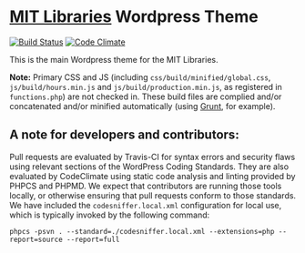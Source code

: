 [MIT Libraries](http://libraries.mit.edu) Wordpress Theme
========

[![Build Status](https://travis-ci.org/MITLibraries/MITlibraries-parent.svg?branch=master)](https://travis-ci.org/MITLibraries/MITlibraries-parent)
[![Code Climate](https://codeclimate.com/github/MITLibraries/MITlibraries-parent/badges/gpa.svg)](https://codeclimate.com/github/MITLibraries/MITlibraries-parent)

This is the main Wordpress theme for the MIT Libraries.

__Note:__ Primary CSS and JS (including `css/build/minified/global.css`, `js/build/hours.min.js` and `js/build/production.min.js`, as registered in `functions.php`) are not checked in. These build files are complied and/or concatenated and/or minified automatically (using [Grunt](http://gruntjs.com/), for example).

## A note for developers and contributors:

Pull requests are evaluated by Travis-CI for syntax errors and security flaws using relevant sections of the WordPress Coding Standards. They are also evaluated by CodeClimate using static code analysis and linting provided by PHPCS and PHPMD. We expect that contributors are running those tools locally, or otherwise ensuring that pull requests conform to those standards. We have included the `codesniffer.local.xml` configuration for local use, which is typically invoked by the following command:

```
phpcs -psvn . --standard=./codesniffer.local.xml --extensions=php --report=source --report=full
```
